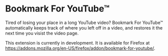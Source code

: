# Bookmark For YouTube™

Tired of losing your place in a long YouTube video? Bookmark For YouTube™ automatically keeps track of where you left off in a video, and restores it the next time you visist the video page.

This extension is currently in development. It is available for Firefox at https://addons.mozilla.org/en-US/firefox/addon/bookmark-for-youtube/.